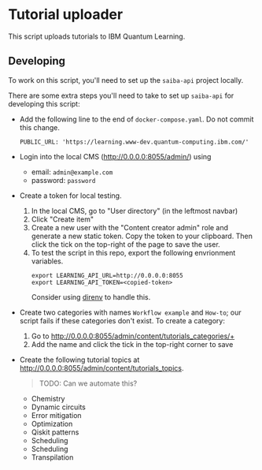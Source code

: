 # Tutorial uploader

This script uploads tutorials to IBM Quantum Learning.

## Developing

To work on this script, you'll need to set up the `saiba-api` project locally.

There are some extra steps you'll need to take to set up `saiba-api` for
developing this script:

- Add the following line to the end of `docker-compose.yaml`. Do not commit
  this change.

  ```
  PUBLIC_URL: 'https://learning.www-dev.quantum-computing.ibm.com/'
  ```

- Login into the local CMS (<http://0.0.0.0:8055/admin/>) using

  - email: `admin@example.com`
  - password: `password`

- Create a token for local testing.

  1. In the local CMS, go to "User directory" (in the leftmost navbar)
  2. Click "Create item"
  3. Create a new user with the "Content creator admin" role and generate a new
     static token. Copy the token to your clipboard. Then click the tick on the
     top-right of the page to save the user.
  4. To test the script in this repo, export the following envrionment
     variables.
     ```
     export LEARNING_API_URL=http://0.0.0.0:8055
     export LEARNING_API_TOKEN=<copied-token>
     ```
     Consider using [direnv](https://direnv.net/) to handle this.

- Create two categories with names `Workflow example` and `How-to`; our script
  fails if these categories don't exist. To create a category:

  1. Go to <http://0.0.0.0:8055/admin/content/tutorials_categories/+>
  2. Add the name and click the tick in the top-right corner to save

- Create the following tutorial topics at <http://0.0.0.0:8055/admin/content/tutorials_topics>.
  > TODO: Can we automate this?
  - Chemistry
  - Dynamic circuits
  - Error mitigation
  - Optimization
  - Qiskit patterns
  - Scheduling
  - Scheduling
  - Transpilation
